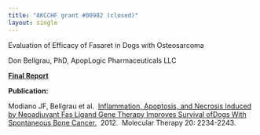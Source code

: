 ```yaml
---
title: "AKCCHF grant #00982 (closed)"
layout: single
---
```


Evaluation of Efficacy of Fasaret in Dogs with Osteosarcoma

Don Bellgrau, PhD, ApopLogic Pharmaceuticals LLC

**[Final Report](</files/AKCCHF grant 01584 MY4 FINAL Summary.pdf>)**

**Publication:**

Modiano JF, Bellgrau et al.  [Inflammation, Apoptosis, and Necrosis
Induced by Neoadjuvant Fas Ligand Gene Therapy Improves Survival ofDogs
With Spontaneous Bone
Cancer.](http://www.ncbi.nlm.nih.gov/pmc/articles/PMC3519983/)  2012. 
Molecular Therapy 20: 2234-2243.
